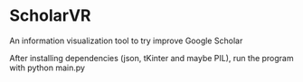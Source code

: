 # ScholarVR
An information visualization tool to try improve Google Scholar

After installing dependencies (json, tKinter and maybe PIL), run the program with python main.py
